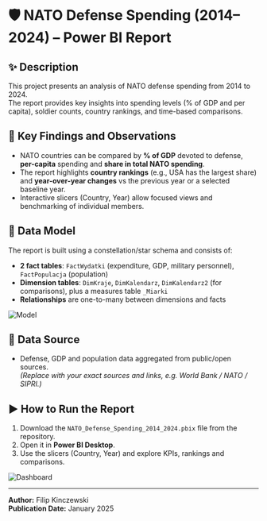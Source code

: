# 🛡️ NATO Defense Spending (2014–2024) – Power BI Report

## ✨ Description
This project presents an analysis of NATO defense spending from 2014 to 2024.  
The report provides key insights into spending levels (% of GDP and per capita), soldier counts, country rankings, and time-based comparisons.

## 📌 Key Findings and Observations
- NATO countries can be compared by **% of GDP** devoted to defense, **per-capita** spending and **share in total NATO spending**.
- The report highlights **country rankings** (e.g., USA has the largest share) and **year-over-year changes** vs the previous year or a selected baseline year.
- Interactive slicers (Country, Year) allow focused views and benchmarking of individual members.

## 🧩 Data Model
The report is built using a constellation/star schema and consists of:
- **2 fact tables**: `FactWydatki` (expenditure, GDP, military personnel), `FactPopulacja` (population)
- **Dimension tables**: `DimKraje`, `DimKalendarz`, `DimKalendarz2` (for comparisons), plus a measures table `_Miarki`
- **Relationships** are one-to-many between dimensions and facts

![Model](screenshots/model.png)

## 🔗 Data Source
- Defense, GDP and population data aggregated from public/open sources.  
  *(Replace with your exact sources and links, e.g. World Bank / NATO / SIPRI.)*

## ▶️ How to Run the Report
1. Download the `NATO_Defense_Spending_2014_2024.pbix` file from the repository.  
2. Open it in **Power BI Desktop**.  
3. Use the slicers (Country, Year) and explore KPIs, rankings and comparisons.

![Dashboard](screenshots/dashboard.png)

---

**Author:** Filip Kinczewski  
**Publication Date:** January 2025
